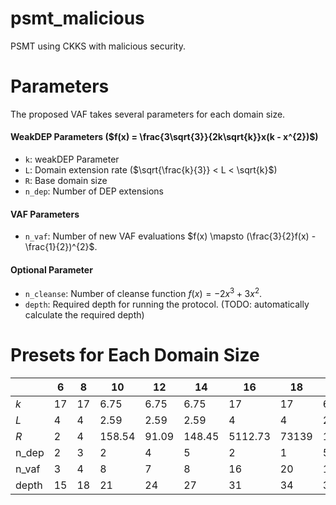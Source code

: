 # psmt_malicious
PSMT using CKKS with malicious security.

# Parameters

The proposed VAF takes several parameters for each domain size.

#### WeakDEP Parameters ($f(x) = \frac{3\sqrt{3}}{2k\sqrt{k}}x(k - x^{2})$)
- `k`: weakDEP Parameter
- `L`: Domain extension rate ($\sqrt{\frac{k}{3}} < L < \sqrt{k}$)
- `R`: Base domain size
- `n_dep`: Number of DEP extensions

#### VAF Parameters
- `n_vaf`: Number of new VAF evaluations $f(x) \mapsto (\frac{3}{2}f(x) - \frac{1}{2})^{2}$.

#### Optional Parameter
- `n_cleanse`: Number of cleanse function $f(x) = -2x^{3} + 3x^{2}$.
- `depth`: Required depth for running the protocol. (TODO: automatically calculate the required depth)

# Presets for Each Domain Size

|       | 6  | 8  | 10     | 12    | 14     | 16      | 18    | 20    |
|-------|----|----|--------|-------|--------|---------|-------|-------|
| $k$   | 17 | 17 | 6.75   | 6.75  | 6.75   | 17      | 17    | 6.75  |
| $L$   | 4  | 4  | 2.59   | 2.59  | 2.59   | 4       | 4     | 2.59  |
| $R$   | 2  | 4  | 158.54 | 91.09 | 148.45 | 5112.73 | 73139 | 12583 |
| n_dep | 2  | 3  | 2      | 4     | 5      | 2       | 1     | 5     |
| n_vaf | 3  | 4  | 8      | 7     | 8      | 16      | 20    | 16    |
| depth | 15 | 18 | 21     | 24    | 27     | 31      | 34    | 37    |
